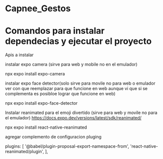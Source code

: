 # Capnee_Gestos
# Comandos para instalar dependecias y ejecutar el proyecto 

Apis a instalar

instalar expo camera (sirve para web y mobile no en el emulador)

npx expo install expo-camera 

instalar expo face detector(solo sirve para movile no para web o emulador ver con que reemplazar para que funcione en web aunque vi que si se complementa es posibloe lograr que funcione en web)

npx expo install expo-face-detector


Instalar reanimated para el emoji divertido (sirve para web y movile no para el emulador)
https://docs.expo.dev/versions/latest/sdk/reanimated/

npx expo install react-native-reanimated

agregar complemento de configuracion pluging

plugins: [
  '@babel/plugin-proposal-export-namespace-from',
  'react-native-reanimated/plugin',
],
